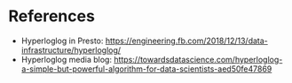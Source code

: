 
# References
* Hyperloglog in Presto: https://engineering.fb.com/2018/12/13/data-infrastructure/hyperloglog/
* Hyperloglog media blog: https://towardsdatascience.com/hyperloglog-a-simple-but-powerful-algorithm-for-data-scientists-aed50fe47869